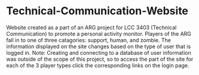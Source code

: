Technical-Communication-Website
===============================

Website created as a part of an ARG project for LCC 3403 (Technical Communication) to promote a personal activity monitor. Players of the ARG fall in to one of three catagories: support, human, and zombie. The information displayed on the site changes based on the type of user that is logged in. Note: Creating and connecting to a database of user information was outside of the scope of this project, so to access the part of the site for each of the 3 player types click the corresponding links on the login page.
